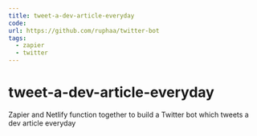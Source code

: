 ```yaml
---
title: tweet-a-dev-article-everyday
code: 
url: https://github.com/ruphaa/twitter-bot
tags: 
  - zapier
  - twitter
---
```


# tweet-a-dev-article-everyday

Zapier and Netlify function together to build a Twitter bot which tweets a dev article everyday
